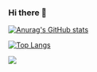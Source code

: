 ### Hi there 👋
[![Anurag's GitHub stats](https://github-readme-stats.vercel.app/api?username=lunain84&count_private=true&show_icons=true&theme=dracula)](https://github.com/anuraghazra/github-readme-stats)

[![Top Langs](https://github-readme-stats.vercel.app/api/top-langs/?username=lunain84&layout=compact)](https://github.com/anuraghazra/github-readme-stats)


<img src="https://grass-graph.moshimo.works/images/lunain84.png">

<!--
**lunain84/lunain84** is a ✨ _special_ ✨ repository because its `README.md` (this file) appears on your GitHub profile.

Here are some ideas to get you started:

- 🔭 I’m currently working on ...
- 🌱 I’m currently learning ...
- 👯 I’m looking to collaborate on ...
- 🤔 I’m looking for help with ...
- 💬 Ask me about ...
- 📫 How to reach me: ...
- 😄 Pronouns: ...
- ⚡ Fun fact: ...
-->
